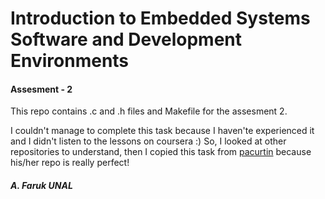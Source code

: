 # Introduction to Embedded Systems Software and Development Environments

#### Assesment - 2

This repo contains .c and .h files and Makefile for the assesment 2.

I couldn't manage to complete this task because I haven'te experienced it and I didn't listen to the lessons on coursera :) So, I looked at other repositories to understand, then I copied this task from [pacurtin] because his/her repo is really perfect!

[pacurtin]: <https://github.com/pacurtin/CourseraEmbeddedSystems>

##### A. Faruk UNAL